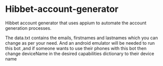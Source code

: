 # Hibbet-account-generator
Hibbet account generator that uses appium to automate the account generation processes.

The data.txt contains the emails, firstnames and lastnames which you can change as per your need.
And an android emulator will be needed to run this bot ,and if someone wants to use their phones with this bot then change
deviceName in the desired capabilities dictionary to their device name
